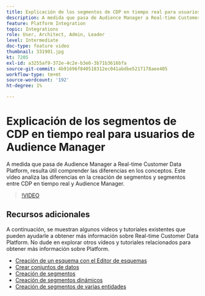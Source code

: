```yaml
---
title: Explicación de los segmentos de CDP en tiempo real para usuarios de Audience Manager
description: A medida que pasa de Audience Manager a Real-time Customer Data Platform, resulta útil comprender las diferencias en los conceptos. Este vídeo analiza las diferencias en la creación de segmentos y segmentos entre CDP en tiempo real y Audience Manager.
feature: Platform Integration
topic: Integrations
role: User, Architect, Admin, Leader
level: Intermediate
doc-type: feature video
thumbnail: 331901.jpg
kt: 7205
exl-id: a3255af9-372e-4c2e-b3e6-3b71b3616bfa
source-git-commit: 4b91696f840518312ec041abdbe5217178aee405
workflow-type: tm+mt
source-wordcount: '192'
ht-degree: 1%

---
```


# Explicación de los segmentos de CDP en tiempo real para usuarios de Audience Manager

A medida que pasa de Audience Manager a Real-time Customer Data Platform, resulta útil comprender las diferencias en los conceptos. Este vídeo analiza las diferencias en la creación de segmentos y segmentos entre CDP en tiempo real y Audience Manager.

>[!VIDEO](https://video.tv.adobe.com/v/331901/?quality=12&learn=on)

## Recursos adicionales

A continuación, se muestran algunos vídeos y tutoriales existentes que pueden ayudarle a obtener más información sobre Real-time Customer Data Platform. No dude en explorar otros vídeos y tutoriales relacionados para obtener más información sobre Platform.

* [Creación de un esquema con el Editor de esquemas](https://experienceleague.adobe.com/docs/experience-platform/xdm/tutorials/create-schema-ui.html?lang=en#getting-started)
* [Crear conjuntos de datos](https://experienceleague.adobe.com/docs/platform-learn/getting-started-for-data-architects-and-data-engineers/create-datasets.html?lang=en#permissions-required)
* [Creación de segmentos](https://experienceleague.adobe.com/docs/platform-learn/tutorials/segments/create-segments.html?lang=en#segments)
* [Creación de segmentos dinámicos](https://experienceleague.adobe.com/docs/platform-learn/tutorials/segments/create-dynamic-segments.html?lang=en#segments)
* [Creación de segmentos de varias entidades](https://experienceleague.adobe.com/docs/platform-learn/tutorials/segments/create-multi-entity-segments.html?lang=en#segments)
